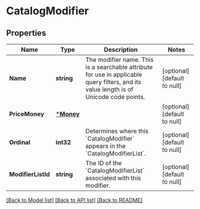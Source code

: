 # CatalogModifier

## Properties
Name | Type | Description | Notes
------------ | ------------- | ------------- | -------------
**Name** | **string** | The modifier name.  This is a searchable attribute for use in applicable query filters, and its value length is of Unicode code points. | [optional] [default to null]
**PriceMoney** | [***Money**](Money.md) |  | [optional] [default to null]
**Ordinal** | **int32** | Determines where this &#x60;CatalogModifier&#x60; appears in the &#x60;CatalogModifierList&#x60;. | [optional] [default to null]
**ModifierListId** | **string** | The ID of the &#x60;CatalogModifierList&#x60; associated with this modifier. | [optional] [default to null]

[[Back to Model list]](../README.md#documentation-for-models) [[Back to API list]](../README.md#documentation-for-api-endpoints) [[Back to README]](../README.md)

